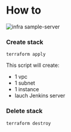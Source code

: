 # How to

![infra sample-server](../img/01-sample-instance.png "infra sample-server")

### Create stack

```
terraform apply
```

This script will create:
-   1 vpc
-   1 subnet
-   1 instance
-   lauch Jenkins server

### Delete stack

```
terraform destroy
```
